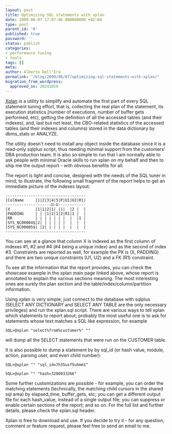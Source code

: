 ```yaml
---
layout: post
title: Optimizing SQL statements with xplan
date: 2009-06-07 17:07:06.000000000 +02:00
type: post
parent_id: '0'
published: true
password: ''
status: publish
categories:
- performance tuning
- tools
tags: []
meta:
author: Alberto Dell'Era
permalink: "/blog/2009/06/07/optimizing-sql-statements-with-xplan/"
migration_from_wordpress:
  approved_on: 20241019
---
```

[Xplan](https://github.com/alberto-dellera/xplan) is a utility to simplify and automate the first part of every SQL statement tuning effort, that is, collecting the real plan of the statement, its execution statistics (number of executions, number of buffer gets performed, etc), getting the definition of all the accessed tables (and their indexes), and, last but not least, the CBO-related statistics of the accessed tables (and their indexes and columns) stored in the data dictionary by dbms_stats or ANALYZE.

The utility doesn't need to install any object inside the database since it is a read-only sqlplus script, thus needing minimal support from the customers' DBA production team. It is also so simple to run that I am normally able to ask people with minimal Oracle skills to run xplan on my behalf and then to ship me the output report - with obvious benefits for all. 

The report is light and concise, designed with the needs of the SQL tuner in mind; to illustrate, the following small fragment of the report helps to get an immediate picture of the indexes layout:
```
-----------------------------------
|ColName     |1|2|3|4|5|P|U1|U2|R1|
--------------------U-U------------
|X           |1|1|2|1| |1|  |2 |  |
|PADDING     | | |1|2|1|2|R1|1 |  |
|RR          | | | | | | |  |  |1 |
|SYS_NC00004$|2| | | | | |  |  |  |
|SYS_NC00005$| |2| | | | |  |  |  |
-----------------------------------
```

You can see at a glance that column X is indexed as the first column of indexes #1, #2 and #4 (#4 being a unique index) and as the second of index #3. Constraints are reported as well, for example the PK is (X, PADDING) and there are two unique constraints (U1, U2) and a FK (R1) constraint.

To see all the information that the report provides, you can check the showcase example in the xplan main page linked above, whose report is annotated to explain the various sections meaning. The most interesting ones are surely the plan section and the table/index/column/partition information.

Using xplan is very simple; just connect to the database with sqlplus (SELECT ANY DICTIONARY and SELECT ANY TABLE are the only necessary privileges) and run the xplan.sql script. There are various ways to tell xplan which statements to report about; probably the most useful one is to ask for statements whose text matches a SQL like expression, for example

```
SQL>@xplan "select%from%customer%" ""
```

will dump all the SELECT statements that were run on the CUSTOMER table.

It is also possible to dump a statement by by sql\_id (or hash value, module, action, parsing user, and even child number):
```
SQL>@xplan "" "sql_id=7h35uxf5uhmm1"
```
```
SQL>@xplan "" "hash=3280933266"
```
Some further customizations are possible - for example, you can order the matching statements (technically, the matching child cursors in the shared sql area) by elapsed\_time, buffer\_gets, etc; you can get a different output file for each hash\_value, instead of a single output file; you can suppress or enable certain sections of the report; and so on. For the full list and further details, please check the xplan.sql header.

Xplan is free to download and use. If you decide to try it - for any question, comment or feature request, please feel free to send an email to me.
